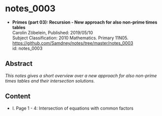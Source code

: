 # notes_0003

* **Primes (part 03): Recursion - New approach for also non-prime times tables**  
Carolin Zöbelein, Published: 2019/05/10  
Subject Classification: 2010 Mathematics. Primary 11N05.  
https://github.com/Samdney/notes/tree/master/notes_0003   
id: notes_0003  

## Abstract
*This notes gives a short overview over a new approach for also non-prime
times tables and their intersection solutions.*

## Content
* I. Page 1 - 4: Intersection of equations with common factors
